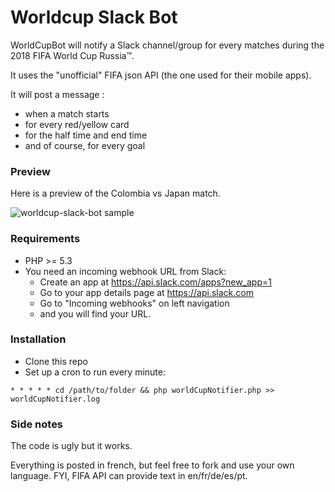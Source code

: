 # Worldcup Slack Bot

WorldCupBot will notify a Slack channel/group for every matches during the 2018 FIFA World Cup Russia™.

It uses the "unofficial" FIFA json API (the one used for their mobile apps).

It will post a message :
  - when a match starts
  - for every red/yellow card
  - for the half time and end time
  - and of course, for every goal

### Preview

Here is a preview of the Colombia vs Japan match.

![worldcup-slack-bot sample](https://i.imgur.com/H5kUavh.png)

### Requirements

  - PHP >= 5.3
  - You need an incoming webhook URL from Slack:
    - Create an app at https://api.slack.com/apps?new_app=1
    - Go to your app details page at https://api.slack.com
    - Go to "Incoming webhooks" on left navigation
    - and you will find your URL.

### Installation

  - Clone this repo
  - Set up a cron to run every minute:

  ````
  * * * * * cd /path/to/folder && php worldCupNotifier.php >> worldCupNotifier.log
  ````

### Side notes

The code is ugly but it works.

Everything is posted in french, but feel free to fork and use your own language. FYI, FIFA API can provide text in en/fr/de/es/pt.
